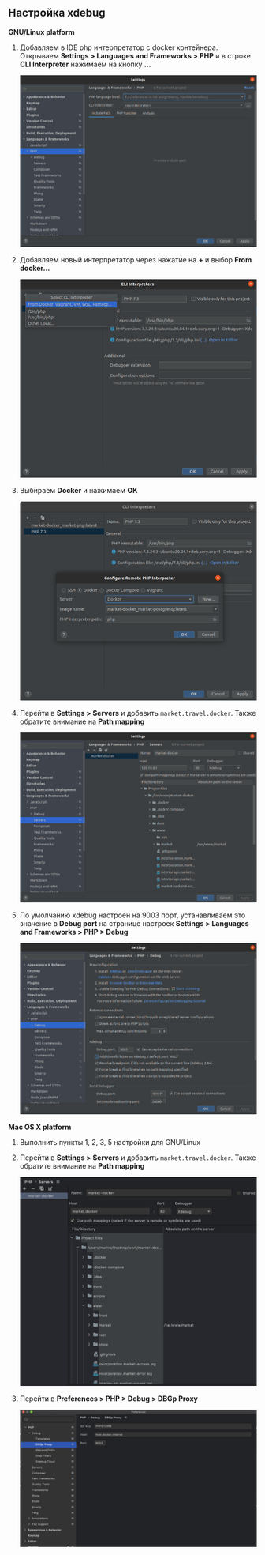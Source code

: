 ## Настройка xdebug
**GNU/Linux platform**
1. Добавляем в IDE php интерпретатор с docker контейнера. Открываем
   **Settings > Languages and Frameworks > PHP** и в строке **CLI
   Interpreter** нажимаем на кнопку **...**

   ![step1](images/php-xdebug-1.png)

2. Добавляем новый интерпретатор через нажатие на **+** и выбор **From
   docker...**

   ![step2](images/php-xdebug-2.png)

3. Выбираем **Docker** и нажимаем **OK**

   ![step3](images/php-xdebug-3.png)

4. Перейти в **Settings > Servers** и добавить `market.travel.docker`. Также
   обратите внимание на **Path mapping**

   ![step4](images/php-xdebug-4.png)

5. По умолчанию xdebug настроен на 9003 порт,
   устанавливаем это значение в **Debug port** на странице настроек
   **Settings > Languages and Frameworks > PHP > Debug**

   ![step5](images/php-xdebug-5.png)

**Mac OS X platform**
1. Выполнить пункты 1, 2, 3, 5 настройки для GNU/Linux
2. Перейти в **Settings > Servers** и добавить `market.travel.docker`. Также
   обратите внимание на **Path mapping**
   
   ![step2](images/php-xdebug-mac-1.png)
   
3. Перейти в **Preferences > PHP > Debug > DBGp Proxy**

   ![step2](images/php-xdebug-mac-2.png)